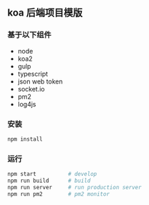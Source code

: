 ## koa 后端项目模版
### 基于以下组件
* node 
* koa2
* gulp 
* typescript 
* json web token
* socket.io
* pm2
* log4js

### 安装
```bash
npm install
```

### 运行
```bash
npm start          # develop
npm run build      # build
npm run server     # run production server
npm run pm2        # pm2 monitor
```

